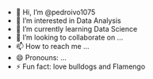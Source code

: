 - 👋 Hi, I’m @pedroivo1075
- 👀 I’m interested in Data Analysis
- 🌱 I’m currently learning Data Science
- 💞️ I’m looking to collaborate on ...
- 📫 How to reach me ...
- 😄 Pronouns: ...
- ⚡ Fun fact: love bulldogs and Flamengo
  

<!---
pedroivo1075/pedroivo1075 is a ✨ special ✨ repository because its `README.md` (this file) appears on your GitHub profile.
You can click the Preview link to take a look at your changes.
--->
